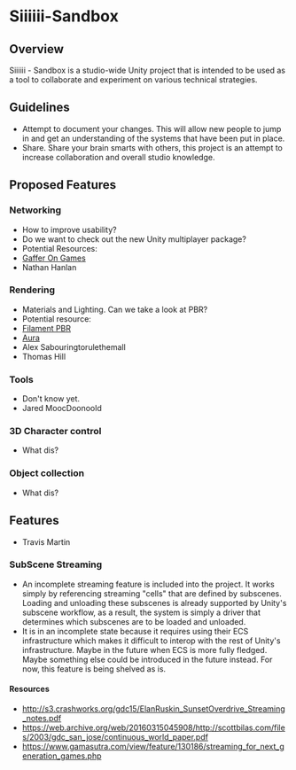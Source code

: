 # Siiiiii-Sandbox

## Overview
Siiiiii - Sandbox is a studio-wide Unity project that is intended to be used as a tool to collaborate and experiment on various technical strategies.

## Guidelines
- Attempt to document your changes. This will allow new people to jump in and get an understanding of the systems that have been put in place.
- Share. Share your brain smarts with others, this project is an attempt to increase collaboration and overall studio knowledge.

## Proposed Features
### Networking
- How to improve usability?
- Do we want to check out the new Unity multiplayer package?
- Potential Resources:
- [Gaffer On Games](https://gafferongames.com/)
- Nathan Hanlan

### Rendering
- Materials and Lighting. Can we take a look at PBR?
- Potential resource:
- [Filament PBR](https://google.github.io/filament/Filament.md.html)
- [Aura](https://assetstore.unity.com/packages/tools/particles-effects/aura-volumetric-lighting-111664)
- Alex Sabouringtorulethemall
- Thomas Hill

### Tools
- Don't know yet.
- Jared MoocDoonoold

### 3D Character control
- What dis?

### Object collection
- What dis?

## Features
- Travis Martin

### SubScene Streaming
- An incomplete streaming feature is included into the project. It works simply by referencing streaming "cells" that are defined by subscenes. Loading and unloading these subscenes is already supported by Unity's subscene workflow, as a result, the system is simply a driver that determines which subscenes are to be loaded and unloaded.
- It is in an incomplete state because it requires using their ECS infrastructure which makes it difficult to interop with the rest of Unity's infrastructure. Maybe in the future when ECS is more fully fledged. Maybe something else could be introduced in the future instead. For now, this feature is being shelved as is.

#### Resources
- http://s3.crashworks.org/gdc15/ElanRuskin_SunsetOverdrive_Streaming_notes.pdf
- https://web.archive.org/web/20160315045908/http://scottbilas.com/files/2003/gdc_san_jose/continuous_world_paper.pdf
- https://www.gamasutra.com/view/feature/130186/streaming_for_next_generation_games.php